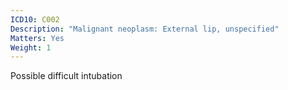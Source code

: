 ```yaml
---
ICD10: C002
Description: "Malignant neoplasm: External lip, unspecified"
Matters: Yes
Weight: 1
---
```

Possible difficult intubation
